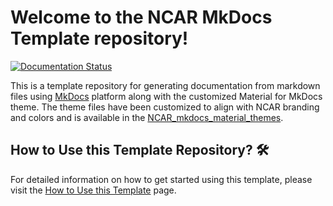 # Welcome to the NCAR MkDocs Template repository!


[![Documentation Status](https://readthedocs.org/projects/ncar-mkdocs-template/badge/?version=latest)](https://ncar-mkdocs-template.readthedocs.io/en/latest/?badge=latest)

This is a template repository for generating documentation from markdown files using [MkDocs](https://www.mkdocs.org/) platform along with the customized Material for MkDocs theme. 
The theme files have been customized to align with NCAR branding and colors and is available in the [NCAR_mkdocs_material_themes](https://github.com/NCAR/NCAR_mkdocs_material_themes).


## How to Use this Template Repository? 🛠️

For detailed information on how to get started using this template, please visit the [How to Use this Template](getting-started) page.